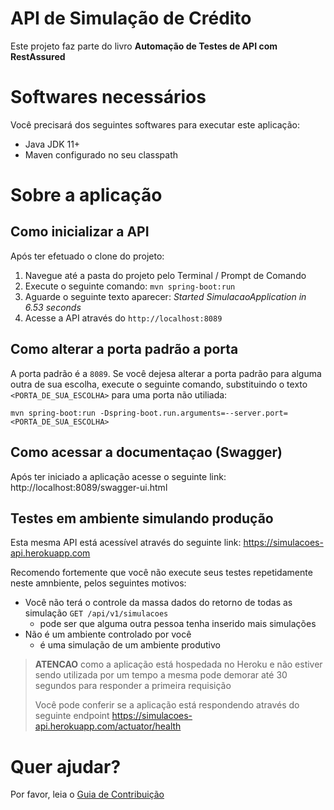 # API de Simulação de Crédito
Este projeto faz parte do livro **Automação de Testes de API com RestAssured**

# Softwares necessários
Você precisará dos seguintes softwares para executar este aplicação:
* Java JDK 11+
* Maven configurado no seu classpath

# Sobre a aplicação

## Como inicializar a API
Após ter efetuado o clone do projeto:
1. Navegue até a pasta do projeto pelo Terminal / Prompt de Comando
2. Execute o seguinte comando: `mvn spring-boot:run`
3. Aguarde o seguinte texto aparecer: _Started SimulacaoApplication in 6.53 seconds_
4. Acesse a API através do `http://localhost:8089`

## Como alterar a porta padrão a porta
A porta padrão é a `8089`.
Se você dejesa alterar a porta padrão para alguma outra de sua escolha, execute o seguinte comando, substituindo
o texto `<PORTA_DE_SUA_ESCOLHA>` para uma porta não utiliada:
```
mvn spring-boot:run -Dspring-boot.run.arguments=--server.port=<PORTA_DE_SUA_ESCOLHA>
```

## Como acessar a documentaçao (Swagger)
Após ter iniciado a aplicação acesse o seguinte link: http://localhost:8089/swagger-ui.html


## Testes em ambiente simulando produção
Esta mesma API está acessível através do seguinte link: https://simulacoes-api.herokuapp.com

Recomendo fortemente que você não execute seus testes repetidamente neste amnbiente, pelos seguintes motivos:
* Você não terá o controle da massa dados do retorno de todas as simulação `GET /api/v1/simulacoes`
   * pode ser que alguma outra pessoa tenha inserido mais simulações
* Não é um ambiente controlado por você
   * é uma simulação de um ambiente produtivo

> **ATENCAO** 
> como a aplicação está hospedada no Heroku e não estiver sendo utilizada por um tempo
> a mesma pode demorar até 30 segundos para responder a primeira requisição
> 
> Você pode conferir se a aplicação está respondendo através do seguinte endpoint
> https://simulacoes-api.herokuapp.com/actuator/health

# Quer ajudar?
Por favor, leia o [Guia de Contribuição](CONTRIBUTING.md)
